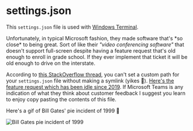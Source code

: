 # settings.json

This `settings.json` file is used with [Windows Terminal](https://apps.microsoft.com/detail/9N0DX20HK701?hl=en-US&gl=US).

Unfortunately, in typical Microsoft fashion, they made software that's \*so close\* to being great. Sort of like their _"video conferencing software"_ that doesn't support full-screen despite having a feature request that's old enough to enroll in grade school. If they ever implement that ticket it will be old enough to drive on the interstate.

According to [this StackOverflow thread](https://superuser.com/questions/1667853/how-to-change-the-location-of-settings-json-file-in-windows-terminal), you can't set a custom path for your `settings.json` file without making a symlink (yikes 🤢). [Here's the feature request which has been idle since 2019](https://github.com/microsoft/terminal/issues/2933). If Microsoft Teams is any indication of what they think about customer feedback I suggest you learn to enjoy copy pasting the contents of this file.

Here's a gif of Bill Gates' pie incident of 1999 🍰

![Bill Gates pie incident of 1999](https://i.imgur.com/vtJGsLG.gif)